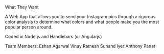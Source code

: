 What They Want

A Web App that allows you to send your Instagram pics through a rigorous color analysis
to determine what colors and what people make you the most popular person around.

Coded in Node.js and Handlebars (or Angularjs)

Team Members:
Eshan Agarwal
Vinay Ramesh
Sunand Iyer
Anthony Panat
